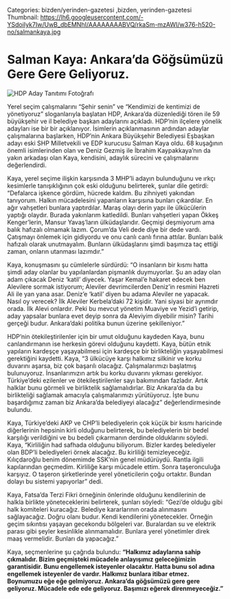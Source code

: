 Categories: bizden/yerinden-gazetesi ,bizden, yerinden-gazetesi
Thumbnail: https://lh6.googleusercontent.com/-YSdoiIyk7Iw/UwB_dbEMNhI/AAAAAAAABVQ/rkaSm-mzAWI/w376-h520-no/salmankaya.jpg


# Salman Kaya: Ankara’da Göğsümüzü Gere Gere Geliyoruz.


![HDP Aday Tanıtımı Fotoğrafı](https://lh6.googleusercontent.com/-YSdoiIyk7Iw/UwB_dbEMNhI/AAAAAAAABVQ/rkaSm-mzAWI/w376-h520-no/salmankaya.jpg)

Yerel seçim çalışmalarını “Şehir senin” ve “Kendimizi de kentimizi de yönetiyoruz” sloganlarıyla başlatan HDP, Ankara’da düzenlediği tören ile 59 büyükşehir ve il belediye başkan adaylarını açıkladı. HDP’nin ilçelere yönelik adayları ise bir bir açıklanıyor. İsimlerin açıklanmasının ardından adaylar çalışmalarına başlarken, HDP’nin Ankara Büyükşehir Belediyesi Eşbaşkan adayı eski SHP Milletvekili ve EDP kurucusu Salman Kaya oldu. 68 kuşağının önemli isimlerinden olan ve Deniz Gezmiş ile İbrahim Kaypakkaya’nın da yakın arkadaşı olan Kaya, kendisini, adaylık sürecini ve çalışmalarını değerlendirdi. 

Kaya, yerel seçime ilişkin karşısında 3 MHP’li adayın bulunduğunu ve ırkçı kesimlerle tanışıklığının çok eski olduğunu belirterek, şunlar dile getirdi: “Defalarca işkence gördüm, hücrede kaldım. Bu zihniyeti yakından tanıyorum. Halkın mücadelesini yapanların karşısına bunları çıkardılar. En ağır vahşetleri bunlara yaptırdılar. Maraş olayı derin yapı ile ülkücülerin yaptığı olaydır. Burada yakınlarım katledildi. Bunları vahşetleri yapan Ökkeş Kenger’lerin, Mansur Yavaş’ların ülküdaşlarıdır. Geçmişi deşmiyorum ama balık hafızalı olmamak lazım. Çorum’da Veli dede diye bir dede vardı. Çatışmayı önlemek için gidiyordu ve onu canlı canlı fırına attılar. Bunları balık hafızalı olarak unutmayalım. Bunların ülküdaşlarını şimdi başımıza taç ettiği zaman, onların utanması lazımdır.” 

Kaya, konuşmasını şu cümlelerle sürdürdü: “O insanların bir kısmı hatta şimdi aday olanlar bu yapılanlardan pişmanlık duymuyorlar. Şu an aday olan adam çıkacak Deniz ‘katil’ diyecek. Yaşar Kemal’e hakaret edecek ben Alevilere sormak istiyorum; Aleviler devrimcilerden Deniz’in resmini Hazreti Ali ile yan yana asar. Deniz’e ‘katil’ diyen bu adama Aleviler ne yapacak. Nasıl oy verecek? İlk Aleviler Kerbela’daki 72 kişidir. Yani siyasi bir ayrımdır orada. İlk Alevi onlardır. Peki bu mevcut yönetim Muaviye ve Yezid’i getirip, aday yapsalar bunlara evet deyip sonra da Aleviyim diyebilir misin? Tarihi gerçeği budur. Ankara’daki politika bunun üzerine şekilleniyor.” 

HDP’nin ötekileştirilenler için bir umut olduğunu kaydeden Kaya, bunu canlandırmanın ise herkesin görevi olduğunu kaydetti. Kaya, bütün etnik yapıların kardeşçe yaşayabilmesi için kardeşçe bir birlikteliğin yaşayabilmesi gerektiğini kaydetti. Kaya, “3 ülkücüye karşı halkımız silkinir ve korku duvarını aşarsa, biz çok başarılı olacağız. Çalışmalarımızı başlatmış bulunuyoruz. İnsanlarımızın artık bu korku duvarını yıkması gerekiyor. Türkiye’deki ezilenler ve ötekileştirilenler sayı bakımından fazladır. Artık halklar bunu görmeli ve birliktelik sağlamalıdırlar. Biz Ankara’da da bu birlikteliği sağlamak amacıyla çalışmalarımızı yürütüyoruz. İşte bunu başardığımız zaman biz Ankara’da belediyeyi alacağız” değerlendirmesinde bulundu. 

Kaya, Türkiye’deki AKP ve CHP’li belediyelerin çok küçük bir kısmı haricinde diğerlerinin hepsinin kirli olduğunu belirterek, bu belediyelerin bir bedel karşılığı verildiğini ve bu bedeli çıkarmanın derdinde olduklarını söyledi. Kaya, “Kirliliğin had safhada olduğunu biliyorum. Bizler kardeş belediyeler olan BDP’li belediyeleri örnek alacağız. Bu kirliliği temizleyeceğiz. Kılıçdaroğlu benim dönemimde SSK’nin genel müdürüydü. Rantla ilgili kapılarından geçmedim. Kirliliğe karşı mücadele ettim. Sonra taşeronculuğa karşıyız. O taşeron şirketlerinde yerel yöneticilerin çoğu ortaktır. Bundan dolayı bu sistemi yapıyorlar” dedi. 

Kaya, Fatsa’da Terzi Fikri örneğinin önlerinde olduğunu kendilerinin de halkla birlikte yöneteceklerini belirterek, şunları söyledi: “Gezi’de olduğu gibi halk komiteleri kuracağız. Belediye kararlarının orada alınmasını sağlayacağız. Doğru olanı budur. Kendi kendilerini yönetecekler. Örneğin geçim sıkıntısı yaşayan gecekondu bölgeleri var. Buralardan su ve elektrik parası gibi şeyler kesinlikle alınmamalıdır. Bunlara yerel yönetimler direk maaş vermelidir. Bunları da yapacağız.” 

Kaya, seçmenlerine şu çağrıda bulundu: **“Halkımız adaylarına sahip çıkmalıdır. Bizim geçmişteki mücadele anlayışımız geleceğimizin garantisidir. Bunu engellemek isteyenler olacaktır. Hatta bunu sol adına engellemek isteyenler de vardır. Halkımız bunlara itibar etmez. Boynumuzu eğe eğe gelmiyoruz. Ankara’da göğsümüzü gere gere geliyoruz. Mücadele ede ede geliyoruz. Başımızı eğerek direnmeyeceğiz.”**
